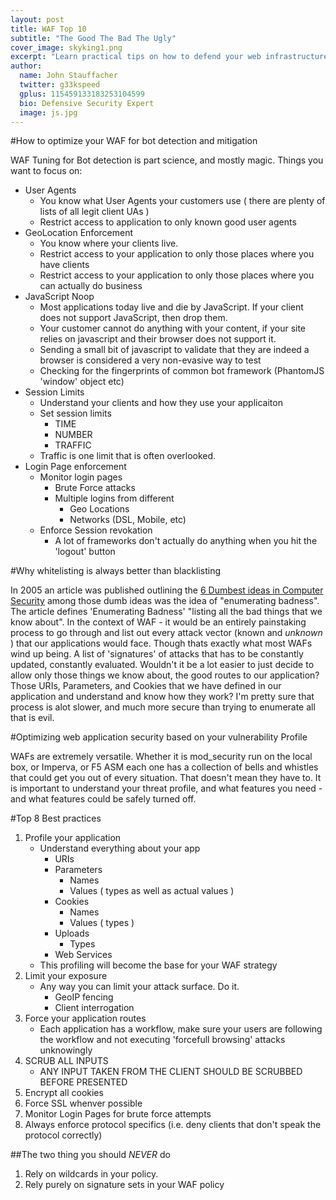 ```yaml
---
layout: post
title: WAF Top 10
subtitle: "The Good The Bad The Ugly"
cover_image: skyking1.png
excerpt: "Learn practical tips on how to defend your web infrastructure against the OWASP Top 10 as well as brute force attacks, web scraping, unauthorized vulnerability scans, fraud, spam and man-in-the-middle attacks. "
author:
  name: John Stauffacher
  twitter: g33kspeed
  gplus: 115459133183253104599
  bio: Defensive Security Expert
  image: js.jpg
---
```

#How to optimize your WAF for bot detection and mitigation

WAF Tuning for Bot detection is part science, and mostly magic. Things you want to focus on:
* User Agents
	+ You know what User Agents your customers use ( there are plenty of lists of all legit client UAs )
	+ Restrict access to application to only known good user agents
* GeoLocation Enforcement
	+ You know where your clients live. 
	+ Restrict access to your application to only those places where you have clients
	+ Restrict access to your application to only those places where you can actually do business
* JavaScript Noop
	+ Most applications today live and die by JavaScript. If your client does not support JavaScript, then drop them.
	+ Your customer cannot do anything with your content, if your site relies on javascript and their browser does not support it.
	+ Sending a small bit of javascript to validate that they are indeed a browser is considered a very non-evasive way to test
	+ Checking for the fingerprints of common bot framework (PhantomJS 'window' object etc)
* Session Limits
	+ Understand your clients and how they use your applicaiton
	+ Set session limits
		+ TIME
		+ NUMBER
		+ TRAFFIC
	+ Traffic is one limit that is often overlooked. 
* Login Page enforcement
	+ Monitor login pages
		+ Brute Force attacks
		+ Multiple logins from different
			+ Geo Locations
			+ Networks (DSL, Mobile, etc)
	+ Enforce Session revokation
		+ A lot of frameworks don't actually do anything when you hit the 'logout' button

#Why whitelisting is always better than blacklisting

In 2005 an article was published outlining the [6 Dumbest ideas in Computer Security](http://www.ranum.com/security/computer_security/editorials/dumb/) among those dumb ideas was the idea of "enumerating badness". The article defines 'Enumerating Badness' "listing all the bad things that we know about". In the context of WAF - it would be an entirely painstaking process to go through and list out every attack vector (known and _unknown_ ) that our applications would face. Though thats exactly what most WAFs wind up being. A list of 'signatures' of attacks that has to be constantly updated, constantly evaluated. Wouldn't it be a lot easier to just decide to allow only those things we know about, the good routes to our application? Those URIs, Parameters, and Cookies that we have defined in our application and understand and know how they work? I'm pretty sure that process is alot slower, and much more secure than trying to enumerate all that is evil.  

#Optimizing web application security based on your vulnerability Profile

WAFs are extremely versatile. Whether it is mod_security run on the local box, or Imperva, or F5 ASM each one has a collection of bells and whistles that could get you out of every situation. That doesn't mean they have to. It is important to understand your threat profile, and what features you need - and what features could be safely turned off.

#Top 8 Best practices
1. Profile your application
	* Understand everything about your app
		+ URIs
		+ Parameters 
			+ Names
			+ Values ( types as well as actual values )
		+ Cookies
			+ Names
			+ Values ( types )
		+ Uploads
			+ Types
		+ Web Services
	* This profiling will become the base for your WAF strategy
2. Limit your exposure 
	* Any way you can limit your attack surface. Do it.
		* GeoIP fencing
		* Client interrogation
3. Force your application routes
	* Each application has a workflow, make sure your users are following the workflow and not executing 'forcefull browsing' attacks unknowingly
4. SCRUB ALL INPUTS
	* ANY INPUT TAKEN FROM THE CLIENT SHOULD BE SCRUBBED BEFORE PRESENTED
5. Encrypt all cookies
6. Force SSL whenver possible
7. Monitor Login Pages for brute force attempts
8. Always enforce protocol specifics (i.e. deny clients that don't speak the protocol correctly)

##The two thing you should _NEVER_ do 
1. Rely on wildcards in your policy. 
2. Rely purely on signature sets in your WAF policy

